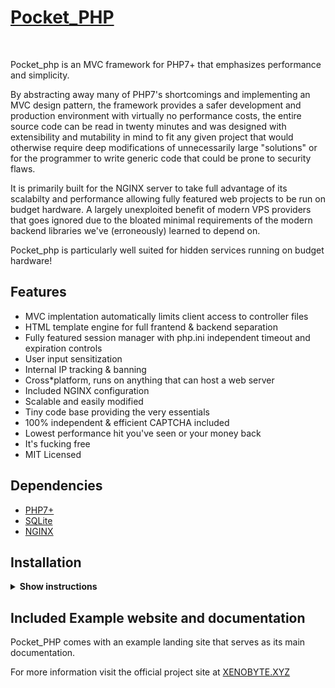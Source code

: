 # [Pocket_PHP](https://xenobyte.xyz/projects/?nav=pocket_php)
​

Pocket_php is an MVC framework for PHP7+ that emphasizes performance and simplicity.

By abstracting away many of PHP7's shortcomings and implementing an MVC design pattern, the framework provides a safer development and production environment with virtually no performance costs, the entire source code can be read in twenty minutes and was designed with extensibility and mutability in mind to fit any given project that would otherwise require deep modifications of unnecessarily large "solutions" or for the programmer to write generic code that could be prone to security flaws.


It is primarily built for the NGINX server to take full advantage of its scalabilty and performance allowing fully featured web projects to be run on budget hardware. A largely unexploited benefit of modern VPS providers that goes ignored due to the bloated minimal requirements of the modern backend libraries we've (erroneously) learned to depend on.


Pocket_php is particularly well suited for hidden services running on budget hardware!

## Features


* MVC implentation automatically limits client access to controller files
* HTML template engine for full frantend & backend separation
* Fully featured session manager with php.ini independent timeout and expiration controls
* User input sensitization
* Internal IP tracking & banning
* Cross*platform, runs on anything that can host a web server
* Included NGINX configuration
* Scalable and easily modified
* Tiny code base providing the very essentials
* 100% independent & efficient CAPTCHA included
* Lowest performance hit you've seen or your money back
* It's fucking free
* MIT Licensed

## Dependencies
* [PHP7+](https://php.net)
* [SQLite](https://sqlite.org) 
* [NGINX](https://nginx.com) 

## Installation
<details><summary><b>Show instructions</b></summary>

1. Install PHP7+ and NGINX
   For arch / manjaro: 

    ```sh
    $ sudo pacman -S nginx php php-fpm php-fpm php-sqlite php-gd sqlitebrowser sqlite
    ```

2. Clone the pocket_php repository and set the server permissions
   Note that both the webserver and the php-fpm daemon must have read & write permissions on the project folder.

    ```sh
    $ git clone https://git.xenobyte.xyz/XENOBYTE/pocket_php/
    $ sudo mkdir /var/web_server
    $ sudo chown -R username:group /var/web_server_php
    $ sudo chmod -R 755 /var/web_server
    $ mv -r pocket_php /var/web_server/
    $ sudo chown -R username:group /var/web_server/pocket_php
    $ sudo chmod -R 755 /var/web_server/pocket_php 
    ```

3. Configure NGINX
   
   ---- NOTE ----
   Web server configuration is a broad topic, the following setup is intended to be customized for it's intended purpose as an exmaple and
   is only a basic gestalt of what POCKET_PHP requires to work. For development environments extra precautions should be taken
   like using a dedicated user and group combo to isolate <a href="https://nginx.com" class="white">NGINX</a> and PHP to their respective working folders only.
   This is specially true for (securely) serving through TOR!

   As long as your webserver of choice respects the simple rules below, pocket_php will work with it.
   
   ```sh
   1. Serve static files directly
   2. Redirect everything else to /app/index.php
   ```
   
   The provided <a href="{{nginx_vbs}}">virtual server file</a> for <a href="https://nginx.com" class="greentext">NGINX</a> also adds a few security filters to keep some static files (such as the internal DB) private.
   As a side note, there have been some issues with the way php-fpm handles sqlite databases that share the same name but are from independent projects, a very common case when
   running multiple websites from a single server, simply rename the database file and update the location constant in configure.php.
   
   Create the NGINX configuration folder structure, change the permissions and move the included config files.
   
    ```sh
    $ sudo chown -R user:group /etc/nginx/
    $ sudo chown -R 755 /etc/nginx
    $ mkdir /etc/nginx/ssl
    $ mkdir /etc/nginx/sites-enabled
    $ mkdir /etc/nginx/sites-available
    $ mv /var/web_server/pocket_php/static/text_files/nginx_config /etc/nginx/nginx.conf
    $ mv /var/web_server/pocket_php/static/text_files/nginx_pocket_php_vsb /etc/nginx/sites-available/default
    $ sudo ln -s /etc/nginx/sites-available /etc/nginx/sites-enabled
    $ sudo systemctl restart nginx.service 
    ```
    
    Uncomment the SSL Settings block and modify the following lines in the included nginx.conf with your own
   
    
    ```sh
    ssl_certificate     /etc/nginx/ssl/cert.crt
    ssl_certificate_key /etc/ngins/ssl/key.key
    ```

    Then, uncomment the HTTPS ENABLED (and comment out the HTTPS DISABLED) block in sites-available/default. 

4. Configure PHP

    The only relevant changes are to the www.conf and php.ini files. However, POCKET_PHP internally modifies some of the php.ini settings, others must be manually set in php.ini.
 
    In /etc/php/php.ini 
 

    ```sh
    - Uncomment the extension=pdo_sqlite and extension=gd
    - Change the default session.name (for security reasons)
    - Modify the the file upload settings to match your application's needs (the settings required are specified in app/configure.php)
    ```
    
  `/etc/php/php-fpm.d/www.conf`
  
  ```sh
  1. Change user and group to ones NGINX can access
  ```

5. Configure Pocket_PHP

    All the relevant configuration lies in app/configure.php, note that the pocket_php/tools/ directory holds the sqlite database file, the sqlite file itself and the sessions management folder must be writeable by the web server.

    In /etc/php/php.ini 
    ```sh
    $ mkdir /var/web_server/pocket_php/tools/sessions/
    $ sudo chown -R username:group /var/web_server/pocket_php/tools/
    $ sudo chmod -R 755 /var/web_server/pocket_php/tools/pocket_php.db
    ```
    Finally, the configure.php file overrides the php.ini settings that POCKET_PHP depends on, this prevents clashing between virtual servers with different settings and the main php.ini defaults. It's strongly suggested to modify the included configure file instead.

</details>


## Included Example website and documentation
Pocket_PHP comes with an example landing site that serves as its main documentation.

For more information visit the official project site at [XENOBYTE.XYZ](https://xenobyte.xyz/projects/?nav=pocket_php)
